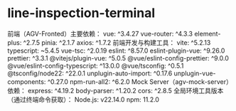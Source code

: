 # line-inspection-terminal
前端（AGV-Fronted）主要依赖：
vue: ^3.4.27
vue-router: ^4.3.3
element-plus: ^2.7.5
pinia: ^2.1.7
axios: ^1.7.2
前端开发与构建工具：
vite: ^5.2.13
typescript: ~5.4.5
vue-tsc: ^2.0.19
eslint: ^8.57.0
eslint-plugin-vue: ^9.26.0
prettier: ^3.3.1
@vitejs/plugin-vue: ^5.0.5
@vue/eslint-config-prettier: ^9.0.0
@vue/eslint-config-typescript: ^13.0.0
@vue/tsconfig: ^0.5.1
@tsconfig/node22: ^22.0.1
unplugin-auto-import: ^0.17.6
unplugin-vue-components: ^0.27.0
npm-run-all2: ^6.2.0
Mock Server（agv-mock-server）依赖：
express: ^4.19.2
body-parser: ^1.20.2
cors: ^2.8.5
全局环境工具版本（通过终端命令获取）：
Node.js: v22.14.0
npm: 11.2.0